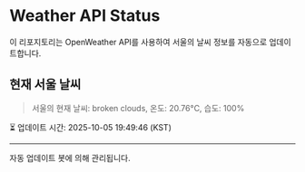 
# Weather API Status

이 리포지토리는 OpenWeather API를 사용하여 서울의 날씨 정보를 자동으로 업데이트합니다.

## 현재 서울 날씨
> 서울의 현재 날씨: broken clouds, 온도: 20.76°C, 습도: 100%

⏳ 업데이트 시간: 2025-10-05 19:49:46 (KST)

---
자동 업데이트 봇에 의해 관리됩니다.
